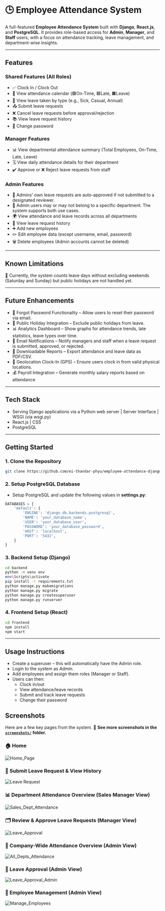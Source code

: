 # 🕒 Employee Attendance System

A full-featured **Employee Attendance System** built with **Django**, **React.js**, and **PostgreSQL**. It provides role-based access for **Admin**, **Manager**, and **Staff** users, with a focus on attendance tracking, leave management, and department-wise insights.

---

## Features

### Shared Features (All Roles)
- ✅ Clock In / Clock Out
- 📅 View attendance calendar (🟩On-Time, 🟦Late, 🟧Leave)
- 📝 View leave taken by type (e.g., Sick, Casual, Annual)
- 📤 Submit leave requests 
- ❌ Cancel leave requests before approval/rejection
- 📚 View leave request history
- 🔐 Change password

### Manager Features
- 📊 View departmental attendance summary (Total Employees, On-Time, Late, Leave)
- 🗓️ View daily attendance details for their department
- ✔️ Approve or ❌ Reject leave requests from staff

### Admin Features
- 📝 Admins' own leave requests are auto-approved if not submitted to a designated reviewer.
- 🏢 Admin users may or may not belong to a specific department. The system supports both use cases.
- 🌍 View attendance and leave records across all departments
- 👥 View leave request history
- ➕ Add new employees
- ✏️ Edit employee data (except username, email, password)
- 🗑️ Delete employees (Admin accounts cannot be deleted)

---

## Known Limitations

📆 Currently, the system counts leave days without excluding weekends (Saturday and Sunday) but public holidays are not handled yet.

---

## Future Enhancements
- 🔐 Forgot Password Functionality – Allow users to reset their password via email.
- 📆 Public Holiday Integration – Exclude public holidays from leave.
- 📊 Analytics Dashboard – Show graphs for attendance trends, late statistics, leave types over time.
- 📧 Email Notifications – Notify managers and staff when a leave request is submitted, approved, or rejected.
- 🧾 Downloadable Reports – Export attendance and leave data as PDF/CSV.
- 📍 Geolocation Clock-In (GPS) – Ensure users clock in from valid physical locations.
- 💰 Payroll Integration – Generate monthly salary reports based on attendance

---

## Tech Stack

- Serving Django applications via a Python web server | Server Interface | WSGI (via wsgi.py)
- React.js | CSS
- PostgreSQL

---

## Getting Started

### 1. Clone the Repository

```bash
git clone https://github.com/ei-thandar-phyu/employee-attendance-django-pj.git
```

### 2. Setup PostgreSQL Database
- Setup PostgreSQL and update the following values in **settings.py**:
```python
DATABASES = {
    'default': {
        'ENGINE': 'django.db.backends.postgresql',
        'NAME': 'your_database_name',
        'USER': 'your_database_user',
        'PASSWORD': 'your_database_password',
        'HOST': 'localhost',
        'PORT': '5432',
    }
}
```

### 3. Backend Setup (Django)
```bash
cd backend
python -m venv env
env\Scripts\activate
pip install -r requirements.txt
python manage.py makemigrations
python manage.py migrate
python manage.py createsuperuser
python manage.py runserver
```

### 4. Frontend Setup (React)
```bash
cd frontend
npm install
npm start
```

---

## Usage Instructions

- Create a superuser – this will automatically have the Admin role.
- Login to the system as Admin.
- Add employees and assign them roles (Manager or Staff).
- Users can then:
  - Clock in/out
  - View attendance/leave records
  - Submit and track leave requests
  - Change their password

## Screenshots

Here are a few key pages from the system. 📸 **See more screenshots in the [`screenshots/`](./screenshots) folder.**

### 🏠 Home
![Home_Page](screenshots/homePage.PNG)

### 📝 Submit Leave Request & View History
![Leave Request](screenshots/leaveRequestAndHistory.PNG)

### 📊 Department Attendance Overview (Sales Manager View)
![Sales_Dept_Attendance](screenshots/salesDeptAttendance.PNG)

### 🗂️ Review & Approve Leave Requests (Manager View)
![Leave_Approval](screenshots/leaveApprovalPage.PNG)

### 🏢 Company-Wide Attendance Overview (Admin View)
![All_Depts_Attendance](screenshots/allDeptAttendance.PNG)

### 📝 Leave Approval (Admin View)
![Leave_Approval_Admin](screenshots/allLeaveApprovalPage.PNG)

### 👥 Employee Management (Admin View)
![Manage_Employees](screenshots/manageEmployeesPage.PNG)


